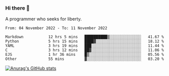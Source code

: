### Hi there 👋

<!--
**shejialuo/shejialuo** is a ✨ _special_ ✨ repository because its `README.md` (this file) appears on your GitHub profile.

Here are some ideas to get you started:

- 🔭 I’m currently working on ...
- 🌱 I’m currently learning ...
- 👯 I’m looking to collaborate on ...
- 🤔 I’m looking for help with ...
- 💬 Ask me about ...
- 📫 How to reach me: ...
- 😄 Pronouns: ...
- ⚡ Fun fact: ...
-->

A programmer who seeks for liberty.

<!--START_SECTION:waka-->

```text
From: 04 November 2022 - To: 11 November 2022

Markdown           12 hrs 5 mins   ██████████▒░░░░░░░░░░░░░░   41.67 %
Python             5 hrs 15 mins   ████▓░░░░░░░░░░░░░░░░░░░░   18.12 %
YAML               3 hrs 19 mins   ███░░░░░░░░░░░░░░░░░░░░░░   11.44 %
C                  3 hrs 12 mins   ██▓░░░░░░░░░░░░░░░░░░░░░░   11.06 %
EJS                1 hr 36 mins    █▒░░░░░░░░░░░░░░░░░░░░░░░   05.56 %
Other              55 mins         ▓░░░░░░░░░░░░░░░░░░░░░░░░   03.20 %
```

<!--END_SECTION:waka-->

[![Anurag's GitHub stats](https://github-readme-stats.vercel.app/api?username=shejialuo&show_icons=true&theme=dracula)](https://github.com/anuraghazra/github-readme-stats)
